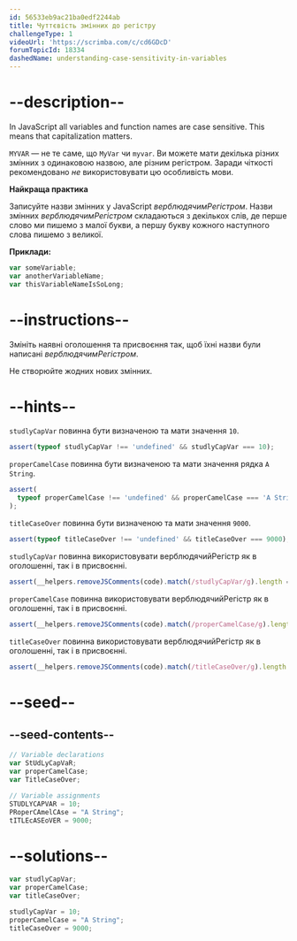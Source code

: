 ```yaml
---
id: 56533eb9ac21ba0edf2244ab
title: Чуттєвість змінних до регістру
challengeType: 1
videoUrl: 'https://scrimba.com/c/cd6GDcD'
forumTopicId: 18334
dashedName: understanding-case-sensitivity-in-variables
---
```


# --description--

In JavaScript all variables and function names are case sensitive. This means that capitalization matters.

`MYVAR` — не те саме, що `MyVar` чи `myvar`. Ви можете мати декілька різних змінних з одинаковою назвою, але різним регістром. Заради чіткості рекомендовано *не* використовувати цю особливість мови.

**Найкраща практика**

Записуйте назви змінних у JavaScript <dfn>верблюдячимРегістром</dfn>. Назви змінних <dfn>верблюдячимРегістром</dfn> складаються з декількох слів, де перше слово ми пишемо з малої букви, а першу букву кожного наступного слова пишемо з великої.

**Приклади:**

```js
var someVariable;
var anotherVariableName;
var thisVariableNameIsSoLong;
```

# --instructions--

Змініть наявні оголошення та присвоєння так, щоб їхні назви були написані <dfn>верблюдячимРегістром</dfn>.

Не створюйте жодних нових змінних.

# --hints--

`studlyCapVar` повинна бути визначеною та мати значення `10`.

```js
assert(typeof studlyCapVar !== 'undefined' && studlyCapVar === 10);
```

`properCamelCase` повинна бути визначеною та мати значення рядка `A String`.

```js
assert(
  typeof properCamelCase !== 'undefined' && properCamelCase === 'A String'
);
```

`titleCaseOver` повинна бути визначеною та мати значення `9000`.

```js
assert(typeof titleCaseOver !== 'undefined' && titleCaseOver === 9000);
```

`studlyCapVar` повинна використовувати верблюдячийРегістр як в оголошенні, так і в присвоєнні.

```js
assert(__helpers.removeJSComments(code).match(/studlyCapVar/g).length === 2);
```

`properCamelCase` повинна використовувати верблюдячийРегістр як в оголошенні, так і в присвоєнні.

```js
assert(__helpers.removeJSComments(code).match(/properCamelCase/g).length === 2);
```

`titleCaseOver` повинна використовувати верблюдячийРегістр як в оголошенні, так і в присвоєнні.

```js
assert(__helpers.removeJSComments(code).match(/titleCaseOver/g).length === 2);
```

# --seed--

## --seed-contents--

```js
// Variable declarations
var StUdLyCapVaR;
var properCamelCase;
var TitleCaseOver;

// Variable assignments
STUDLYCAPVAR = 10;
PRoperCAmelCAse = "A String";
tITLEcASEoVER = 9000;
```

# --solutions--

```js
var studlyCapVar;
var properCamelCase;
var titleCaseOver;

studlyCapVar = 10;
properCamelCase = "A String";
titleCaseOver = 9000;
```
